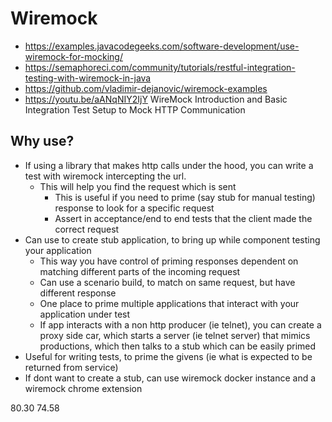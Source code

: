 # Wiremock

- https://examples.javacodegeeks.com/software-development/use-wiremock-for-mocking/
- https://semaphoreci.com/community/tutorials/restful-integration-testing-with-wiremock-in-java
- https://github.com/vladimir-dejanovic/wiremock-examples
- https://youtu.be/aANqNIY2IjY WireMock Introduction and Basic Integration Test Setup to Mock HTTP Communication


## Why use?

- If using a library that makes http calls under the hood, you can write a test with wiremock intercepting the url.
  - This will help you find the request which is sent
    - This is useful if you need to prime (say stub for manual testing) response to look for a specific request
    - Assert in acceptance/end to end tests that the client made the correct request
- Can use to create stub application, to bring up while component testing your application
  - This way you have control of priming responses dependent on matching different parts of the incoming request
  - Can use a scenario build, to match on same request, but have different response
  - One place to prime multiple applications that interact with your application under test
  - If app interacts with a non http producer (ie telnet), you can create a proxy side car, which starts a server (ie telnet server) that mimics productions, which then talks to a stub which can be easily primed
- Useful for writing tests, to prime the givens (ie what is expected to be returned from service)
- If dont want to create a stub, can use wiremock docker instance and a wiremock chrome extension


80.30
74.58
